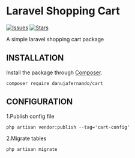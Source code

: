 # Laravel Shopping Cart
[![Issues](https://img.shields.io/github/issues/danujafernando/cart?style=flat-square)](https://github.com/danujafernando/cart/issues)
[![Stars](https://img.shields.io/github/stars/danujafernando/cart?style=flat-square)](https://github.com/danujafernando/cart/stargazers)

A simple laravel shopping cart package


## INSTALLATION

Install the package through [Composer](http://getcomposer.org/).

`composer require danujafernando/cart`

## CONFIGURATION

1.Publish config file

`php artisan vendor:publish --tag='cart-config'`

2.Migrate tables

`php artisan migrate`
